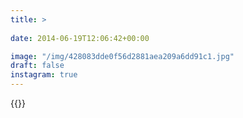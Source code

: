 ```yaml
---
title: >
  
date: 2014-06-19T12:06:42+00:00

image: "/img/428083dde0f56d2881aea209a6dd91c1.jpg"
draft: false
instagram: true
---
```


{{<photo src="/img/428083dde0f56d2881aea209a6dd91c1.jpg">}}
